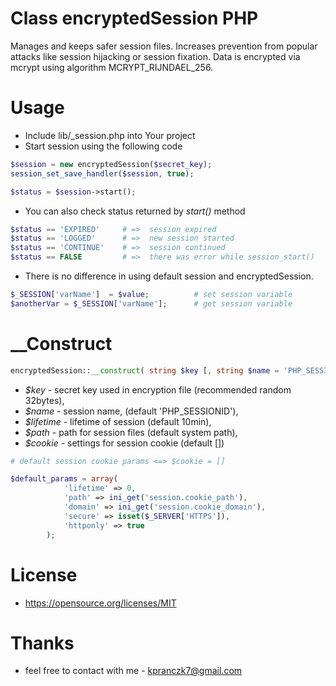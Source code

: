 Class encryptedSession PHP
==========================

Manages and keeps safer session files. Increases prevention from popular attacks like session hijacking or session fixation. 
Data is encrypted via mcrypt using algorithm MCRYPT_RIJNDAEL_256.


Usage
=====

* Include lib/_session.php into Your project
* Start session using the following code

```php
$session = new encryptedSession($secret_key);
session_set_save_handler($session, true);

$status = $session->start();
```

* You can also check status returned by *start()* method

```php
$status == 'EXPIRED'     # =>  session expired
$status == 'LOGGED'      # =>  new session started
$status == 'CONTINUE'    # =>  session continued
$status == FALSE         # =>  there was error while session_start()
```

* There is no difference in using default session and encryptedSession.

```php
$_SESSION['varName']  = $value;          # set session variable
$anotherVar = $_SESSION['varName'];      # get session variable

```


__Construct
===========

```php
encryptedSession::__construct( string $key [, string $name = 'PHP_SESSIONID' [, int $lifetime = 10 [, string $path = '' [, array $cookie = [] ]]]] );
```

* *$key* - secret key used in encryption file (recommended random 32bytes),
* *$name* - session name, (default 'PHP_SESSIONID'),
* *$lifetime* - lifetime of session (default 10min),
* *$path* - path for session files (default system path),
* *$cookie* - settings for session cookie (default [])

```php
# default session cookie params <=> $cookie = []

$default_params = array(
			'lifetime' => 0, 
			'path' => ini_get('session.cookie_path'),                  
			'domain' => ini_get('session.cookie_domain'),             
			'secure' => isset($_SERVER['HTTPS']),
			'httponly' => true
		);
```


License
=======

* https://opensource.org/licenses/MIT

Thanks
=====
* feel free to contact with me - kpranczk7@gmail.com
